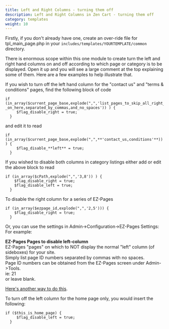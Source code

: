 ```yaml
---
title: Left and Right Columns - turning them off 
description: Left and Right Columns in Zen Cart - turning them off 
category: templates
weight: 10
---
```


Firstly, if you don't already have one, create an over-ride file for tpl_main_page.php in your `includes/templates/YOURTEMPLATE/common` directory.  

There is enormous scope within this one module to create turn the left and right hand columns on and off according to which page or category is to be displayed. Open it up and you will see a large comment at the top explaining some of them. Here are a few examples to help illustrate that.

If you wish to turn off the left hand column for the "contact us" and "terms & conditions" pages, find the following block of code  

```
if (in_array($current_page_base,explode(",",'list_pages_to_skip_all_right_sideboxes _on_here,separated_by_commas,and_no_spaces')) ) {  
     $flag_disable_right = true;  
  }
```

and edit it to read  

```
if (in_array($current_page_base,explode(",",**'contact_us,conditions'**)) ) {  
     $flag_disable_**left** = true;  
  }
```

If you wished to disable both columns in category listings either add or edit the above block to read  
```
if (in_array($cPath,explode(",",'3,8')) ) {  
    $flag_disable_right = true;  
    $flag_disable_left = true;  
  }
```

To disable the right column for a series of EZ-Pages  
```
if (in_array($ezpage_id,explode(",",'2,5'))) {  
    $flag_disable_right = true;  
  }
```

Or, you can use the settings in Admin->Configuration->EZ-Pages Settings:  
For example:  

**EZ-Pages Pages to disable left-column**  
EZ-Pages "pages" on which to NOT display the normal "left" column (of sideboxes) for your site.  
Simply list page ID numbers separated by commas with no spaces.  
Page ID numbers can be obtained from the EZ-Pages screen under Admin->Tools.  
ie: 21  
or leave blank.  

[Here's another way to do this](/user/ezpages/sidebox_display_changes/).

To turn off the left column for the home page only, you would insert the following:  

```
if ($this_is_home_page) {  
     $flag_disable_left = true;  
  }
```
